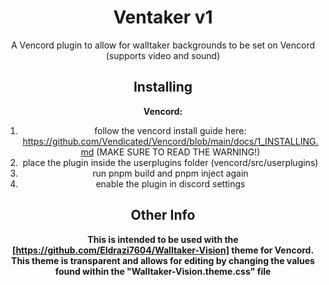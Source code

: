 <div align="center">

# Ventaker v1
A Vencord plugin to allow for walltaker backgrounds to be set on Vencord (supports video and sound)

## Installing

**Vencord:**

1. follow the vencord install guide here: https://github.com/Vendicated/Vencord/blob/main/docs/1_INSTALLING.md (MAKE SURE TO READ THE WARNING!)
2. place the plugin inside the userplugins folder (vencord/src/userplugins)
3. run pnpm build and pnpm inject again
4. enable the plugin in discord settings

## Other Info
**This is intended to be used with the [https://github.com/Eldrazi7604/Walltaker-Vision] theme for Vencord. This theme is transparent and allows for editing by changing the values found within the "Walltaker-Vision.theme.css" file**
